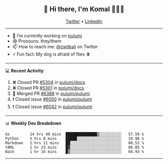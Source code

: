<h2 align="center"> 👋 Hi there, I'm Komal 🧑🏾‍💻 </h2>
<p align="center">
    <a href="https://twitter.com/zwitkali">Twitter</a> •
    <a href="https://www.linkedin.com/in/komal-ali/">LinkedIn</a>
</p>

--------

- 🔭 I’m currently working on [pulumi](https://github.com/pulumi/pulumi)
- 😄 Pronouns: they/them
- 📫 How to reach me: [@zwitkali](https://twitter.com/zwitkali) on Twitter
- ⚡ Fun fact: My dog is afraid of flies 🪰

--------
💻 **Recent Activity**

<!--START_SECTION:activity-->
1. ❌ Closed PR [#5304](https://github.com/pulumi/docs/pull/5304) in [pulumi/docs](https://github.com/pulumi/docs)
2. ❌ Closed PR [#5301](https://github.com/pulumi/docs/pull/5301) in [pulumi/docs](https://github.com/pulumi/docs)
3. 🎉 Merged PR [#6388](https://github.com/pulumi/pulumi/pull/6388) in [pulumi/pulumi](https://github.com/pulumi/pulumi)
4. ❗️ Closed issue [#6050](https://github.com/pulumi/pulumi/issues/6050) in [pulumi/pulumi](https://github.com/pulumi/pulumi)
5. ❗️ Closed issue [#6042](https://github.com/pulumi/pulumi/issues/6042) in [pulumi/pulumi](https://github.com/pulumi/pulumi)
<!--END_SECTION:activity-->

--------

📊 **Weekly Dev Breakdown**
<!--START_SECTION:waka-->
```text
Go         14 hrs 49 mins  ██████████████▒░░░░░░░░░░   57.59 % 
Python     5 hrs 8 mins    █████░░░░░░░░░░░░░░░░░░░░   19.98 % 
Markdown   2 hrs 11 mins   ██░░░░░░░░░░░░░░░░░░░░░░░   08.53 % 
YAML       1 hr 33 mins    █▓░░░░░░░░░░░░░░░░░░░░░░░   06.05 % 
Bash       1 hr 16 mins    █▒░░░░░░░░░░░░░░░░░░░░░░░   04.93 % 
```
<!--END_SECTION:waka-->

--------